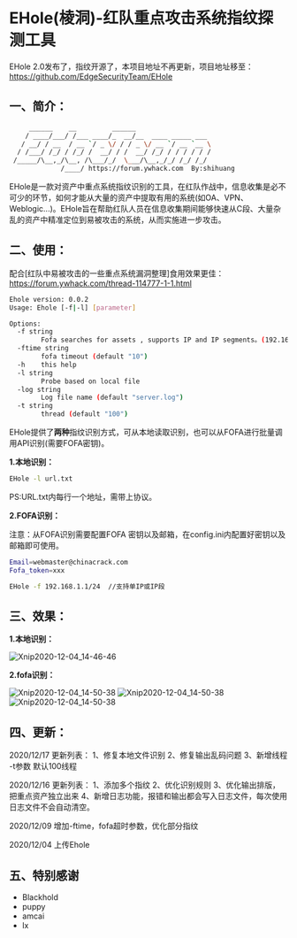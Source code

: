 # EHole(棱洞)-红队重点攻击系统指纹探测工具
EHole 2.0发布了，指纹开源了，本项目地址不再更新，项目地址移至：https://github.com/EdgeSecurityTeam/EHole
## 一、简介：

```bash
     ______    __         ______
    / ____/___/ /___ ____/_  __/__  ____ _____ ___
   / __/ / __  / __ `/ _ \/ / / _ \/ __ `/ __ `__ \
  / /___/ /_/ / /_/ /  __/ / /  __/ /_/ / / / / / /
 /_____/\__,_/\__, /\___/_/  \___/\__,_/_/ /_/ /_/
			 /____/ https://forum.ywhack.com  By:shihuang         
```

   EHole是一款对资产中重点系统指纹识别的工具，在红队作战中，信息收集是必不可少的环节，如何才能从大量的资产中提取有用的系统(如OA、VPN、Weblogic...)。EHole旨在帮助红队人员在信息收集期间能够快速从C段、大量杂乱的资产中精准定位到易被攻击的系统，从而实施进一步攻击。

## 二、使用：

配合[红队中易被攻击的一些重点系统漏洞整理]食用效果更佳：https://forum.ywhack.com/thread-114777-1-1.html

```bash
Ehole version: 0.0.2
Usage: Ehole [-f|-l] [parameter]

Options:
  -f string
        Fofa searches for assets , supports IP and IP segments。(192.168.1.1 | 192.168.1.0/24)
  -ftime string
        fofa timeout (default "10")
  -h    this help
  -l string
        Probe based on local file
  -log string
        Log file name (default "server.log")
  -t string
        thread (default "100")
```

EHole提供了**两种**指纹识别方式，可从本地读取识别，也可以从FOFA进行批量调用API识别(需要FOFA密钥)。

**1.本地识别：**

```bash
EHole -l url.txt
```

PS:URL.txt内每行一个地址，需带上协议。

**2.FOFA识别：**

注意：从FOFA识别需要配置FOFA 密钥以及邮箱，在config.ini内配置好密钥以及邮箱即可使用。

```bash
Email=webmaster@chinacrack.com
Fofa_token=xxx
```

```bash
EHole -f 192.168.1.1/24  //支持单IP或IP段
```

## 三、效果：

**1.本地识别：**

![Xnip2020-12-04_14-46-46](images/Xnip2020-12-04_14-46-46.png)

**2.fofa识别：**

![Xnip2020-12-04_14-50-38](images/Xnip2020-12-04_14-50-38.png)
![Xnip2020-12-04_14-50-38](images/1608105868(1).jpg)
![Xnip2020-12-04_14-50-38](images/1608105869(1).jpg)

## 四、更新：
2020/12/17 更新列表：
	1、修复本地文件识别
	2、修复输出乱码问题
	3、新增线程 -t参数 默认100线程

2020/12/16 更新列表：
	1、添加多个指纹
	2、优化识别规则
	3、优化输出排版，把重点资产独立出来
	4、新增日志功能，报错和输出都会写入日志文件，每次使用日志文件不会自动清空。

2020/12/09 增加-ftime，fofa超时参数，优化部分指纹

2020/12/04 上传Ehole

## 五、特别感谢
* Blackhold
* puppy
* amcai
* lx

